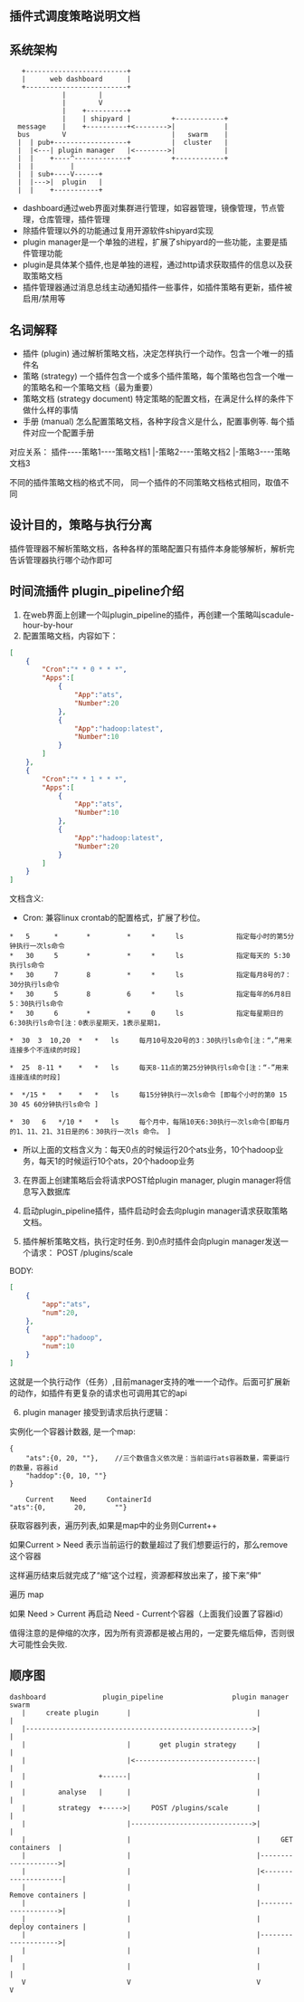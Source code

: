 ## 插件式调度策略说明文档

## 系统架构
```
   +-------------------------+
   |      web dashboard      |
   +-------------------------+
             |        |                                 
             |        V                            
             |    +----------+
             |    | shipyard |          +------------+
  message    |    +----------+<-------->|            |
  bus        V                          |   swarm    |
  |  | pub+------------------+          |  cluster   |
  |  |<---| plugin manager   |<-------->|            |
  |  |    +----^-------------+          +------------+
  |  |         |
  |  | sub+----V------+
  |  |--->|  plugin   |
  |  |    +-----------+
```
* dashboard通过web界面对集群进行管理，如容器管理，镜像管理，节点管理，仓库管理，插件管理
* 除插件管理以外的功能通过复用开源软件shipyard实现
* plugin manager是一个单独的进程，扩展了shipyard的一些功能，主要是插件管理功能
* plugin是具体某个插件,也是单独的进程，通过http请求获取插件的信息以及获取策略文档
* 插件管理器通过消息总线主动通知插件一些事件，如插件策略有更新，插件被启用/禁用等

## 名词解释
* 插件 (plugin) 通过解析策略文档，决定怎样执行一个动作。包含一个唯一的插件名
* 策略 (strategy) 一个插件包含一个或多个插件策略，每个策略也包含一个唯一的策略名和一个策略文档（最为重要） 
* 策略文档 (strategy document) 特定策略的配置文档，在满足什么样的条件下做什么样的事情
* 手册 (manual) 怎么配置策略文档，各种字段含义是什么，配置事例等. 每个插件对应一个配置手册

对应关系：
    插件----策略1----策略文档1
          |-策略2----策略文档2
          |-策略3----策略文档3

不同的插件策略文档的格式不同，
同一个插件的不同策略文档格式相同，取值不同

## 设计目的，策略与执行分离
插件管理器不解析策略文档，各种各样的策略配置只有插件本身能够解析，解析完告诉管理器执行哪个动作即可

## 时间流插件 plugin_pipeline介绍

1. 在web界面上创建一个叫plugin_pipeline的插件，再创建一个策略叫scadule-hour-by-hour
2. 配置策略文档，内容如下：
```json
[
    {    
        "Cron":"* * 0 * * *",
        "Apps":[
            {
                "App":"ats",
                "Number":20
            },
            {
                "App":"hadoop:latest",
                "Number":10
            }
        ]
    },
    {    
        "Cron":"* * 1 * * *",
        "Apps":[
            {
                "App":"ats",
                "Number":10
            },
            {
                "App":"hadoop:latest",
                "Number":20
            }
        ]
    }
]
```
文档含义:
* Cron: 兼容linux crontab的配置格式，扩展了秒位。
```
*   5      *       *         *     *     ls             指定每小时的第5分钟执行一次ls命令
*   30     5       *         *     *     ls             指定每天的 5:30 执行ls命令
*   30     7       8         *     *     ls             指定每月8号的7：30分执行ls命令
*   30     5       8         6     *     ls             指定每年的6月8日5：30执行ls命令
*   30     6       *         *     0     ls             指定每星期日的6:30执行ls命令[注：0表示星期天，1表示星期1，
```
```  
*  30  3  10,20  *   *   ls     每月10号及20号的3：30执行ls命令[注：“，”用来连接多个不连续的时段]

*  25  8-11 *    *   *   ls     每天8-11点的第25分钟执行ls命令[注：“-”用来连接连续的时段]

*  */15 *   *    *   *   ls     每15分钟执行一次ls命令 [即每个小时的第0 15 30 45 60分钟执行ls命令 ]

*  30   6   */10 *   *   ls     每个月中，每隔10天6:30执行一次ls命令[即每月的1、11、21、31日是的6：30执行一次ls 命令。 ]

```
* 所以上面的文档含义为：每天0点的时候运行20个ats业务，10个hadoop业务，每天1的时候运行10个ats，20个hadoop业务

3. 在界面上创建策略后会将请求POST给plugin manager, plugin manager将信息写入数据库

4. 启动plugin_pipeline插件，插件启动时会去向plugin manager请求获取策略文档。

5. 插件解析策略文档，执行定时任务.  到0点时插件会向plugin manager发送一个请求：
POST /plugins/scale

BODY:
```json
[
    {
        "app":"ats",
        "num":20,
    },
    {
        "app":"hadoop",
        "num":10
    }
]
```
这就是一个执行动作（任务）,目前manager支持的唯一一个动作。后面可扩展新的动作，如插件有更复杂的请求也可调用其它的api

6. plugin manager 接受到请求后执行逻辑：

实例化一个容器计数器, 是一个map:
```
{
    "ats":{0, 20, ""},    //三个数值含义依次是：当前运行ats容器数量，需要运行的数量，容器id
    "haddop":{0, 10, ""}
}
```
```
    Current    Need     ContainerId
"ats":{0,       20,       ""}
```

获取容器列表，遍历列表,如果是map中的业务则Current++

如果Current > Need 表示当前运行的数量超过了我们想要运行的，那么remove这个容器

这样遍历结束后就完成了“缩“这个过程，资源都释放出来了，接下来”伸“

遍历 map 

如果 Need > Current 再启动 Need - Current个容器（上面我们设置了容器id）

值得注意的是伸缩的次序，因为所有资源都是被占用的，一定要先缩后伸，否则很大可能性会失败.

## 顺序图
```
dashboard              plugin_pipeline                 plugin manager            swarm         
   |     create plugin       |                               |                     |
   |-------------------------------------------------------->|                     |
   |                         |       get plugin strategy     |                     |
   |                         |<------------------------------|                     |
   |                  +------|                               |                     |
   |        analyse   |      |                               |                     |
   |        strategy  +----->|     POST /plugins/scale       |                     |
   |                         |------------------------------>|                     |
   |                         |                               |     GET containers  |
   |                         |                               |-------------------->|
   |                         |                               |<--------------------|
   |                         |                               |   Remove containers |
   |                         |                               |-------------------->|
   |                         |                               |   deploy containers |
   |                         |                               |-------------------->|
   |                         |                               |                     |
   |                         |                               |                     |
   V                         V                               V                     V
```
